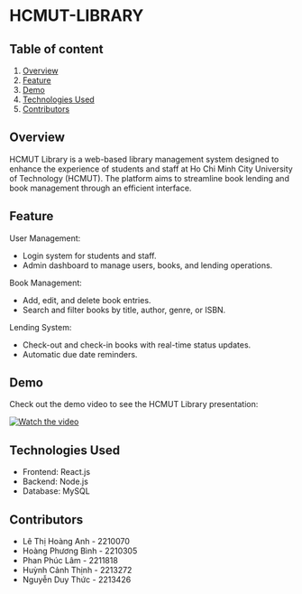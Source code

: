 # HCMUT-LIBRARY 

## Table of content
1. [Overview](#overview)
2. [Feature](#feature)
3. [Demo](#demo)
4. [Technologies Used](#technologiesused)
5. [Contributors](#contributors)

## Overview
HCMUT Library is a web-based library management system designed to enhance the experience of students and staff at Ho Chi Minh City University of Technology (HCMUT). The platform aims to streamline book lending and book management through an efficient interface.

## Feature
User Management:
- Login system for students and staff.
- Admin dashboard to manage users, books, and lending operations.

Book Management:
- Add, edit, and delete book entries.
- Search and filter books by title, author, genre, or ISBN.

Lending System:
- Check-out and check-in books with real-time status updates.
- Automatic due date reminders.

## Demo
Check out the demo video to see the HCMUT Library presentation:

[![Watch the video](https://i9.ytimg.com/vi/SM0qovYJr-0/maxresdefault.jpg?v=675d4c09&sqp=CPihgLwG&rs=AOn4CLAIezjlqQm5xkY1pAGtFatpYy8K_Q)](https://youtu.be/SM0qovYJr-0)

## Technologies Used
- Frontend: React.js
- Backend: Node.js
- Database: MySQL

## Contributors
- Lê Thị Hoàng Anh - 2210070
- Hoàng Phương Bình - 2210305
- Phan Phúc Lâm - 2211818
- Huỳnh Cảnh Thịnh - 2213272
- Nguyễn Duy Thức - 2213426
